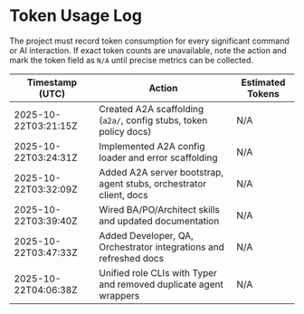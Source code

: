 # Token Usage Log

The project must record token consumption for every significant command or AI interaction.
If exact token counts are unavailable, note the action and mark the token field as `N/A` until
precise metrics can be collected.

| Timestamp (UTC) | Action | Estimated Tokens |
|-----------------|--------|------------------|
| 2025-10-22T03:21:15Z | Created A2A scaffolding (`a2a/`, config stubs, token policy docs) | N/A |
| 2025-10-22T03:24:31Z | Implemented A2A config loader and error scaffolding | N/A |
| 2025-10-22T03:32:09Z | Added A2A server bootstrap, agent stubs, orchestrator client, docs | N/A |
| 2025-10-22T03:39:40Z | Wired BA/PO/Architect skills and updated documentation | N/A |
| 2025-10-22T03:47:33Z | Added Developer, QA, Orchestrator integrations and refreshed docs | N/A |
| 2025-10-22T04:06:38Z | Unified role CLIs with Typer and removed duplicate agent wrappers | N/A |
